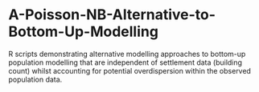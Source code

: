 # A-Poisson-NB-Alternative-to-Bottom-Up-Modelling
R scripts demonstrating alternative modelling approaches to bottom-up population modelling that are independent of settlement data (building count) whilst accounting for potential overdispersion within the observed population data.
